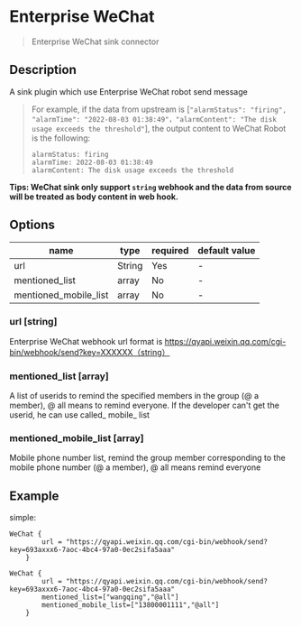 # Enterprise WeChat

> Enterprise WeChat sink connector

## Description

A sink plugin which use Enterprise WeChat robot send message
> For example, if the data from upstream is [`"alarmStatus": "firing", "alarmTime": "2022-08-03 01:38:49"，"alarmContent": "The disk usage exceeds the threshold"`], the output content to WeChat Robot is the following:
> ```
> alarmStatus: firing 
> alarmTime: 2022-08-03 01:38:49
> alarmContent: The disk usage exceeds the threshold
> ```
**Tips: WeChat sink only support `string` webhook and the data from source will be treated as body content in web hook.**


##  Options

| name | type   | required | default value |
| --- |--------|----------| --- |
| url | String | Yes      | - |
| mentioned_list | array | No       | - |
| mentioned_mobile_list | array | No       | - |

### url [string]

Enterprise WeChat webhook url format is https://qyapi.weixin.qq.com/cgi-bin/webhook/send?key=XXXXXX（string）

### mentioned_list [array]

A list of userids to remind the specified members in the group (@ a member), @ all means to remind everyone. If the developer can't get the userid, he can use called_ mobile_ list

### mentioned_mobile_list [array]

Mobile phone number list, remind the group member corresponding to the mobile phone number (@ a member), @ all means remind everyone

## Example

simple:

```hocon
WeChat {
        url = "https://qyapi.weixin.qq.com/cgi-bin/webhook/send?key=693axxx6-7aoc-4bc4-97a0-0ec2sifa5aaa"
    }
```

```hocon
WeChat {
        url = "https://qyapi.weixin.qq.com/cgi-bin/webhook/send?key=693axxx6-7aoc-4bc4-97a0-0ec2sifa5aaa"
        mentioned_list=["wangqing","@all"]
        mentioned_mobile_list=["13800001111","@all"]
    }
```
